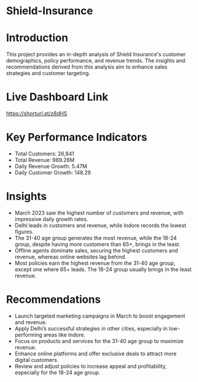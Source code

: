 # Shield-Insurance
# Introduction
This project provides an in-depth analysis of Shield Insurance's customer demographics, policy performance, and revenue trends. The insights and recommendations derived from this analysis aim to enhance sales strategies and customer targeting.

# Live Dashboard Link 
 https://shorturl.at/z8dHS 

# Key Performance Indicators
* Total Customers: 26,841
* Total Revenue: 989.26M
* Daily Revenue Growth: 5.47M
* Daily Customer Growth: 148.29
# Insights
* March 2023 saw the highest number of customers and revenue, with impressive daily growth rates.
* Delhi leads in customers and revenue, while Indore records the lowest figures.
* The 31-40 age group generates the most revenue, while the 18-24 group, despite having more customers than 65+, brings in the least.
* Offline agents dominate sales, securing the highest customers and revenue, whereas online websites lag behind.
* Most policies earn the highest revenue from the 31-40 age group, except one where 65+ leads. The 18-24 group usually brings in the least revenue.
# Recommendations
* Launch targeted marketing campaigns in March to boost engagement and revenue.
* Apply Delhi’s successful strategies in other cities, especially in low-performing areas like Indore.
* Focus on products and services for the 31-40 age group to maximize revenue.
* Enhance online platforms and offer exclusive deals to attract more digital customers.
* Review and adjust policies to increase appeal and profitability, especially for the 18-24 age group.

